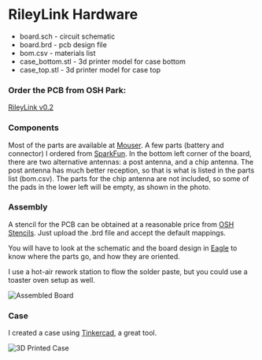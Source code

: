 # RileyLink Hardware

 * board.sch - circuit schematic
 * board.brd - pcb design file
 * bom.csv - materials list
 * case_bottom.stl - 3d printer model for case bottom
 * case_top.stl - 3d printer model for case top

### Order the PCB from OSH Park:

[RileyLink v0.2](https://oshpark.com/shared_projects/5HqFOnZu)

### Components

Most of the parts are available at [Mouser](http://mouser.com).  A few parts (battery and connector) I ordered from [SparkFun](http://sparkfun.com). In the bottom left corner of the board, there are two alternative antennas: a post antenna, and a chip antenna. The post antenna has much better reception, so that is what is listed in the parts list (bom.csv).  The parts for the chip antenna are not included, so some of the pads in the lower left will be empty, as shown in the photo.

### Assembly

A stencil for the PCB can be obtained at a reasonable price from [OSH Stencils](https://www.oshstencils.com).  Just upload the .brd file and accept the default mappings.

You will have to look at the schematic and the board design in [Eagle](http://www.cadsoftusa.com/) to know where the parts go, and how they are oriented.

I use a hot-air rework station to flow the solder paste, but you could use a toaster oven setup as well.

![Assembled Board](https://raw.githubusercontent.com/ps2/rileylink/master/hardware/board.jpg)

### Case

I created a case using [Tinkercad](https://www.tinkercad.com), a great tool.

![3D Printed Case](https://raw.githubusercontent.com/ps2/rileylink/master/hardware/case.png)
